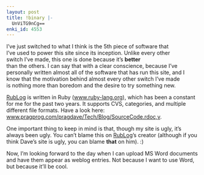 ```yaml
---
layout: post
title: !binary |-
  UnViTG9nCg==
enki_id: 4553
---
```


I’ve just switched to what I think is the 5th piece of software that  
I’ve used to power this site since its inception. Unlike every other  
switch I’ve made, this one is done because it’s <b>better</b>  
than the others. I can say that with a clear conscience, because I’ve  
personally written almost all of the software that has run this site,
and I  
know that the motivation behind almost every other switch I’ve made  
is nothing more than boredom and the desire to try something new.

<p>
<a href="index.cgi/Computing/RubLog.rdoc,v">RubLog</a> is written in
Ruby  
(<a href="http://www.ruby-lang.org">www.ruby-lang.org</a>), which has
been  
a constant for me for the past two years. It supports CVS, categories,
and  
multiple different file formats. Have a look here: <a
href="http://www.pragprog.com/pragdave/Tech/Blog/SourceCode.rdoc,v">www.pragprog.com/pragdave/Tech/Blog/SourceCode.rdoc,v</a>.

</p>
<p>
One important thing to keep in mind is that, though my site is ugly,  
it’s always been ugly. You can’t blame this on <a
href="index.cgi/Computing/RubLog.rdoc,v">RubLog</a>’s creator  
(although if you think Dave’s site is ugly, you can blame <b>that</b>  
on him). :)

</p>
<p>
Now, I’m looking forward to the day when I can upload MS Word  
documents and have them appear as weblog entries. Not because I want to
use  
Word, but because it’ll be cool.

</p>

